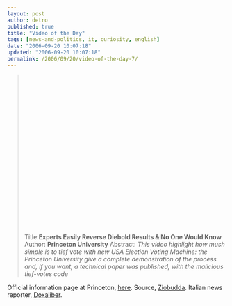 ```yaml
---
layout: post
author: detro
published: true
title: "Video of the Day"
tags: [news-and-politics, it, curiosity, english]
date: "2006-09-20 10:07:18"
updated: "2006-09-20 10:07:18"
permalink: /2006/09/20/video-of-the-day-7/
---
```


<blockquote><object width="425" height="350"><param name="movie" value="http://www.youtube.com/v/lwWP-N1HqT0"></param><param name="wmode" value="transparent"></param><embed src="http://www.youtube.com/v/lwWP-N1HqT0" type="application/x-shockwave-flash" wmode="transparent" width="425" height="350"></embed></object>

Title:<strong>Experts Easily Reverse Diebold Results & No One Would Know</strong>
Author: <strong>Princeton University</strong>
Abstract: <em>This video highlight how mush simple is to tief vote with new USA Election Voting Machine: the Princeton University give a complete demonstration of the process and, if you want, a technical paper was published, with the malicious tief-votes code</em>
</blockquote>

Official information page at Princeton, <a href="http://itpolicy.princeton.edu/voting">here</a>.
Source, <a href="http://www.ziobudda.net">Ziobudda</a>.
Italian news reporter, <a href="http://www.doxaliber.it/come-falsificare-il-risultato-delle-elezioni-in-meno-di-10-minuti-senza-che-nessuno-se-ne-accorga/161">Doxaliber</a>.

